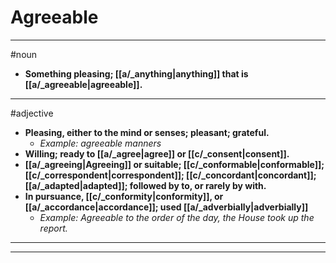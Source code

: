 # Agreeable
---
#noun
- **Something pleasing; [[a/_anything|anything]] that is [[a/_agreeable|agreeable]].**
---
#adjective
- **Pleasing, either to the mind or senses; pleasant; grateful.**
	- _Example: agreeable manners_
- **Willing; ready to [[a/_agree|agree]] or [[c/_consent|consent]].**
- **[[a/_agreeing|Agreeing]] or suitable; [[c/_conformable|conformable]]; [[c/_correspondent|correspondent]]; [[c/_concordant|concordant]]; [[a/_adapted|adapted]]; followed by to, or rarely by with.**
- **In pursuance, [[c/_conformity|conformity]], or [[a/_accordance|accordance]]; used [[a/_adverbially|adverbially]]**
	- _Example: Agreeable to the order of the day, the House took up the report._
---
---
